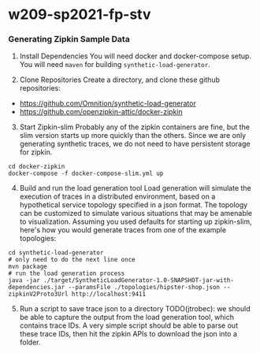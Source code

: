 # w209-sp2021-fp-stv

### Generating Zipkin Sample Data

1. Install Dependencies
You will need docker and docker-compose setup. 
You will need `maven` for building `synthetic-load-generator`.

2. Clone Repositories
Create a directory, and clone these github repositories: 
* https://github.com/Omnition/synthetic-load-generator
* https://github.com/openzipkin-attic/docker-zipkin

3. Start Zipkin-slim
Probably any of the zipkin containers are fine, but the slim version starts up more quickly than the others. Since we are only generating synthetic traces, we do not need to have persistent storage for zipkin.
```
cd docker-zipkin
docker-compose -f docker-compose-slim.yml up
```

4. Build and run the load generation tool
Load generation will simulate the execution of traces in a distributed environment, based on a hypothetical service topology specified in a json format. The topology can be customized to simulate various situations that may be amenable to visualization.
Assuming you used defaults for starting up zipkin-slim, here's how you would generate traces from one of the example topologies:
```
cd synthetic-load-generator
# only need to do the next line once
mvn package
# run the load generation process
java -jar ./target/SyntheticLoadGenerator-1.0-SNAPSHOT-jar-with-dependencies.jar --paramsFile ./topologies/hipster-shop.json --zipkinV2Proto3Url http://localhost:9411
```

5. Run a script to save trace json to a directory
TODO(jtrobec): we should be able to capture the output from the load generation tool, which contains trace IDs. A very simple script should be able to parse out these trace IDs, then hit the zipkin APIs to download the json into a folder.

